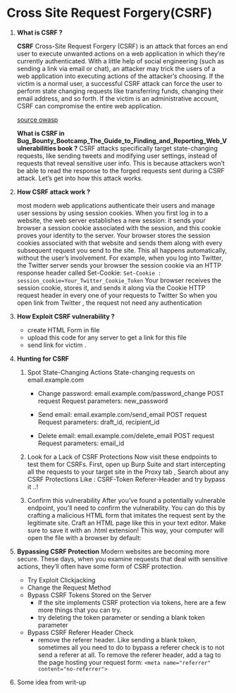 # **Cross Site Request Forgery(CSRF)**

1. **What is CSRF ?**

	**CSRF** Cross-Site Request Forgery (CSRF) is an attack that forces an end user to execute unwanted actions on a web application in which they’re currently authenticated. With a little help of social engineering (such as sending a link via email or chat), an attacker may trick the users of a web application into executing actions of the attacker’s choosing. If the victim is a normal user, a successful CSRF attack can force the user to perform state changing requests like transferring funds, changing their email address, and so forth. If the victim is an administrative account, CSRF can compromise the entire web application.
	
	[source owasp](https://owasp.org/www-community/attacks/csrf)

   **What is CSRF in Bug_Bounty_Bootcamp_The_Guide_to_Finding_and_Reporting_Web_Vulnerabilities book ?**
CSRF attacks specifically target state-changing requests, like sending tweets and modifying user settings, instead of requests that reveal sensitive user info. This is because attackers won’t be able to read the response to the forged requests sent during a CSRF attack. Let’s get into how this attack works.

2. **How CSRF attack work ?**

	 most modern web applications authenticate
their users and manage user sessions by using session cookies. When you first log in to a website, the web server establishes a new session: it sends your browser a session cookie associated with the session, and this cookie proves your identity to the server. Your browser stores the session cookies associated
with that website and sends them along with every subsequent request you send to the site. This all happens automatically, without the user’s involvement.
For example, when you log into Twitter, the Twitter server sends your browser the session cookie via an HTTP response header called Set-Cookie:
`Set-Cookie : session_cookie=Your_Twitter_Cookie_Token`
Your browser receives the session cookie, stores it, and sends it along
via the Cookie HTTP request header in every one of your requests to Twitter So when you open link from Twitter , the request not need any authentication 

3. **How Exploit CSRF vulnerability ?**
	 - create HTML Form in file
	 - upload this code for any server to get a link for this file 
	 - send link for victim . 
4. **Hunting for CSRF**
	 1. Spot State-Changing Actions
		 State-changing requests on email.example.com
		 
		-  Change password: email.example.com/password_change
			POST request
			Request parameters: new_password
			
		- Send email: email.example.com/send_email
			POST request
			Request parameters: draft_id, recipient_id
			
		- Delete email: email.example.com/delete_email
			POST request
			Request parameters: email_id
	2. Look for a Lack of CSRF Protections
		Now visit these endpoints to test them for CSRFs. First, open up Burp Suite and start intercepting all the requests to your target site in the Proxy tab , Search about any CSRF Protections 
		Like : 
		CSRF-Token 
		Referer-Header
		and try bypass it ..!
   3. Confirm this vulnerability 
	   After you’ve found a potentially vulnerable endpoint, you’ll need to confirm the vulnerability. You can do this by crafting a malicious HTML form that imitates the request sent by the legitimate site.
Craft an HTML page like this in your text editor. Make sure to save it with an .html extension! This way, your computer will open the file with a browser by default:

5. **Bypassing CSRF Protection**
	Modern websites are becoming more secure. These days, when you examine requests that deal with sensitive actions, they’ll often have some form of CSRF protection.
	- Try Exploit Clickjacking
	- Change the Request Method
	- Bypass CSRF Tokens Stored on the Server 
		-  If the site implements CSRF protection via tokens, here are a few more things that you can try.
		-  try deleting the token parameter or sending a blank token parameter 
	- Bypass CSRF Referer Header Check
		- remove the referer header. Like sending a blank
token, sometimes all you need to do to bypass a referer check is to not send a referer at all. To remove the referer header, add a <meta> tag to the page hosting your request form:
`<meta name="referrer" content="no-referrer">`

6. Some idea from writ-up 
   



 


